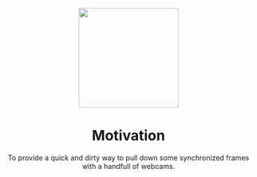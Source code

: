 <div align="center">
  
  <img src = "https://github.com/mprib/multiwebcam/assets/31831778/1ee00f86-e6fd-497c-9341-433a16bb323c" width = "200"></div>

<div align="center">

# Motivation

To provide a quick and dirty way to pull down some synchronized frames with a handfull of webcams.

